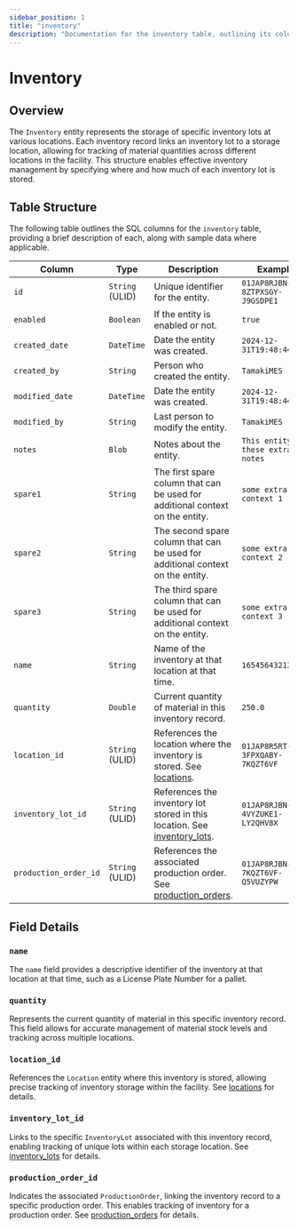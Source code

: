 ```yaml
---
sidebar_position: 1
title: "inventory"
description: "Documentation for the inventory table, outlining its columns and structure."
---
```


# Inventory

## Overview

The `Inventory` entity represents the storage of specific inventory lots at various locations. Each inventory
record links an inventory lot to a storage location, allowing for tracking of material quantities across different
locations in the facility. This structure enables effective inventory management by specifying where and how much of
each inventory lot is stored.

## Table Structure

The following table outlines the SQL columns for the `inventory` table, providing a brief description of each,
along with sample data where applicable.

| Column                | Type            | Description                                                                                                      | Example                             |
| --------------------- | --------------- | ---------------------------------------------------------------------------------------------------------------- | ----------------------------------- |
| `id`                  | `String` (ULID) | Unique identifier for the entity.                                                                                | `01JAP8RJBN-8ZTPXSGY-J9GSDPE1`      |
| `enabled`             | `Boolean`       | If the entity is enabled or not.                                                                                 | `true`                              |
| `created_date`        | `DateTime`      | Date the entity was created.                                                                                     | `2024-12-31T19:48:44Z`              |
| `created_by`          | `String`        | Person who created the entity.                                                                                   | `TamakiMES`                         |
| `modified_date`       | `DateTime`      | Date the entity was created.                                                                                     | `2024-12-31T19:48:44Z`              |
| `modified_by`         | `String`        | Last person to modify the entity.                                                                                | `TamakiMES`                         |
| `notes`               | `Blob`          | Notes about the entity.                                                                                          | `This entity has these extra notes` |
| `spare1`              | `String`        | The first spare column that can be used for additional context on the entity.                                    | `some extra context 1`              |
| `spare2`              | `String`        | The second spare column that can be used for additional context on the entity.                                   | `some extra context 2`              |
| `spare3`              | `String`        | The third spare column that can be used for additional context on the entity.                                    | `some extra context 3`              |
| `name`                | `String`        | Name of the inventory at that location at that time.                                                             | `165456432135659`                   |
| `quantity`            | `Double`        | Current quantity of material in this inventory record.                                                           | `250.0`                             |
| `location_id`         | `String` (ULID) | References the location where the inventory is stored. See [locations](../location-model/location).              | `01JAP8R5RT-3FPXQABY-7KQZT6VF`      |
| `inventory_lot_id`    | `String` (ULID) | References the inventory lot stored in this location. See [inventory_lots](../inventory-model/inventory-lot).    | `01JAP8RJBN-4VYZUKE1-LY2QHV8X`      |
| `production_order_id` | `String` (ULID) | References the associated production order. See [production_orders](../production-order-model/production-order). | `01JAP8RJBN-7KQZT6VF-Q5VUZYPW`      |

## Field Details

### `name`

The `name` field provides a descriptive identifier of the inventory at that location at that time, such as a License Plate Number for a pallet.

### `quantity`

Represents the current quantity of material in this specific inventory record. This field allows for accurate management
of material stock levels and tracking across multiple locations.

### `location_id`

References the `Location` entity where this inventory is stored, allowing precise tracking of inventory storage within
the facility.
See [locations](../location-model/location) for details.

### `inventory_lot_id`

Links to the specific `InventoryLot` associated with this inventory record, enabling tracking of unique lots within each
storage location.
See [inventory_lots](../inventory-model/inventory-lot) for details.

### `production_order_id`

Indicates the associated `ProductionOrder`, linking the inventory record to a specific production order. This enables tracking
of inventory for a production order.
See [production_orders](../production-order-model/production-order) for details.
